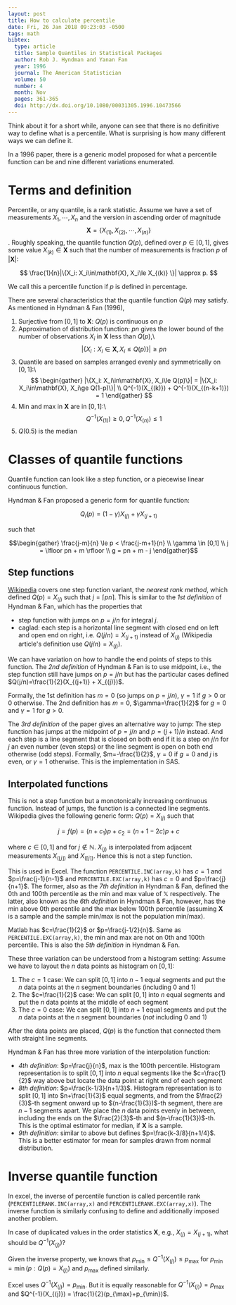 ```yaml
---
layout: post
title: How to calculate percentile
date: Fri, 26 Jan 2018 09:23:03 -0500
tags: math
bibtex:
  type: article
  title: Sample Quantiles in Statistical Packages
  author: Rob J. Hyndman and Yanan Fan
  year: 1996
  journal: The American Statistician
  volume: 50
  number: 4
  month: Nov
  pages: 361-365
  doi: http://dx.doi.org/10.1080/00031305.1996.10473566
---
```


Think about it for a short while, anyone can see that there is no definitive way
to define what is a percentile. What is surprising is how many different ways we
can define it.

In a 1996 paper, there is a generic model proposed for what a percentile
function can be and nine different variations enumerated.

# Terms and definition

Percentile, or any quantile, is a rank statistic. Assume we have a set of
measurements $X_1,\cdots,X_n$ and the version in ascending order of magnitude
$$\mathbf{X}=\{X_{(1)}, X_{(2)}, \cdots, X_{(n)}\}$$. Roughly speaking, the
quantile function $Q(p)$, defined over $p\in[0,1]$, gives some value
$X_{(k)}\in\mathbf{X}$ such that the number of measurements is fraction $p$ of
$|\mathbf{X}|$:

$$ \frac{1}{n}|\{X_i: X_i\in\mathbf{X}, X_i\le X_{(k)} \}| \approx p. $$

We call this a percentile function if $p$ is defined in percentage.

There are several characteristics that the quantile function $Q(p)$ may satisfy.
As mentioned in Hyndman & Fan (1996),

1. Surjective from $[0,1]$ to $\mathbf{X}$: $Q(p)$ is continuous on $p$
2. Approximation of distribution function: $pn$ gives the lower bound of the
   number of observations $X_i$ in $\mathbf{X}$ less than $Q(p)$,\\
    $$ |\{X_i: X_i\in\mathbf{X}, X_i\le Q(p)\}| \ge pn $$
3. Quantile are based on samples arranged evenly and symmetrically on $[0,1]$:\\
    $$ \begin{gather}
    |\{X_i: X_i\in\mathbf{X}, X_i\le Q(p)\}| = |\{X_i: X_i\in\mathbf{X}, X_i\ge Q(1-p)\}| \\
    Q^{-1}(X_{(k)}) + Q^{-1}(X_{(n-k+1)}) = 1
    \end{gather} $$
4. Min and max in $\mathbf{X}$ are in $[0,1]$:\\
    $$ Q^{-1}(X_{(1)}) \ge 0, Q^{-1}(X_{(n)}) \le 1 $$
5. $Q(0.5)$ is the median

# Classes of quantile functions

Quantile function can look like a step function, or a piecewise linear
continuous function.

Hyndman & Fan proposed a generic form for quantile function:

$$ Q_i(p) = (1-\gamma)X_{(j)} + \gamma X_{(j+1)} $$

such that

$$\begin{gather}
\frac{j-m}{n} \le p < \frac{j-m+1}{n} \\
\gamma \in [0,1] \\
j = \lfloor pn + m \rfloor \\
g = pn + m - j
\end{gather}$$

## Step functions

[Wikipedia](https://en.wikipedia.org/wiki/Percentile) covers one step function
variant, the *nearest rank method*, which defined $Q(p)=X_{(j)}$ such that
$j=\lceil pn \rceil$. This is similar to the *1st definition* of Hyndman & Fan,
which has the properties that

- step function with jumps on $p=j/n$ for integral $j$.
- caglad: each step is a horizontal line segment with closed end on left and
open end on right, i.e. $Q(j/n) = X_{(j+1)}$ instead of $X_{(j)}$ (Wikipedia
article's definition use $Q(j/n)=X_{(j)}$).

We can have variation on how to handle the end points of steps to this function.
The *2nd definition* of Hyndman & Fan is to use midpoint, i.e., the step
function still have jumps on $p=j/n$ but has the particular cases defined
$Q(j/n)=\frac{1}{2}(X_{(j+1)} + X_{(j)})$.

Formally, the 1st definition has $m=0$ (so jumps on $p=j/n$), $\gamma=1$
if $g>0$ or 0 otherwise. The 2nd definition has $m=0$, $\gamma=\frac{1}{2}$ for $g=0$
and $\gamma=1$ for $g>0$.

The *3rd definition* of the paper gives an alternative way to jump: The step
function has jumps at the midpoint of $p=j/n$ and $p=(j+1)/n$ instead. And each
step is a line segment that is closed on both end if it is a step on $j/n$ for
$j$ an even number (even steps) or the line segment is open on both end
otherwise (odd steps). Formally, $m=-\frac{1}{2}$, $\gamma=0$ if $g=0$ and $j$
is even, or $\gamma=1$ otherwise. This is the implementation in SAS.

## Interpolated functions

This is not a step function but a monotonically increasing continuous function.
Instead of jumps, the function is a connected line segments. Wikipedia gives the
following generic form: $Q(p)=X_{(j)}$ such that

$$ j = f(p) = (n+c_1)p+c_2 = (n+1-2c)p+c $$

where $c\in[0,1]$ and for $j\notin\mathbb{N}$. $X_{(j)}$ is interpolated from
adjacent measurements $X_{(\lfloor j \rfloor)}$ and $X_{(\lceil j \rceil)}$.
Hence this is not a step function.

This is used in Excel. The function `PERCENTILE.INC(array,k)` has $c=1$ and
$p=\frac{j-1}{n-1}$ and `PERCENTILE.EXC(array,k)` has $c=0$ and
$p=\frac{j}{n+1}$. The former, also as the *7th definition* in Hyndman & Fan,
defined the 0th and 100th percentile as the min and max value of $\mathbb{X}$
respectively. The latter, also known as the *6th definition* in Hyndman & Fan,
however, has the min above 0th percentile and the max below 100th percentile
(assuming $\mathbf{X}$ is a sample and the sample min/max is not the population
min/max).

Matlab has $c=\frac{1}{2}$ or $p=\frac{j-1/2}{n}$. Same as
`PERCENTILE.EXC(array,k)`, the min and max are not on 0th and 100th percentile.
This is also the *5th definition* in Hyndman & Fan.

These three variation can be understood from a histogram setting: Assume we have
to layout the $n$ data points as histogram on $[0,1]$:

1. The $c=1$ case: We can split $[0,1]$ into $n-1$ equal segments and put the
   $n$ data points at the $n$ segment boundaries (including 0 and 1)
2. The $c=\frac{1}{2}$ case: We can split $[0,1]$ into $n$ equal segments and
   put the $n$ data points at the middle of each segment
3. The $c=0$ case: We can split $[0,1]$ into $n+1$ equal segments and put the
   $n$ data points at the $n$ segment boundaries (*not* including 0 and 1)

After the data points are placed, $Q(p)$ is the function that connected them
with straight line segments.

Hyndman & Fan has three more variation of the interpolation function:

- *4th definition*: $p=\frac{j}{n}$, max is the 100th percentile. Histogram
  representation is to split $[0,1]$ into $n$ equal segments like the
  $c=\frac{1}{2}$ way above but locate the data point at right end of each
  segment
- *8th definition*: $p=\frac{k-1/3}{n+1/3}$. Histogram representation is to
  split $[0,1]$ into $n+\frac{1}{3}$ equal segments, and from the
  $\frac{2}{3}$-th segment onward up to $(n-\frac{1}{3})$-th segment, there are
  $n-1$ segments apart. We place the $n$ data points evenly in between,
  including the ends on the $\frac{2}{3}$-th and $(n-\frac{1}{3})$-th. This is
  the optimal estimator for median, if $\mathbf{X}$ is a sample.
- *9th definition*: similar to above but defines $p=\frac{k-3/8}{n+1/4}$. This
  is a better estimator for mean for samples drawn from normal distribution.

# Inverse quantile function

In excel, the inverse of percentile function is called percentile rank
(`PERCENTILERANK.INC(array,x)` and `PERCENTILERANK.EXC(array,x)`). The inverse
function is similarly confusing to define and additionally imposed another
problem.

In case of duplicated values in the order statistics $\mathbf{X}$, e.g.,
$X_{(j)}=X_{(j+1)}$, what should be $Q^{-1}(X_{(j)})$?

Given the inverse property, we knows that $p_{\min} \le Q^{-1}(X_{(j)}) \le
p_{\max}$ for $p_{\min} = \min(p: Q(p)=X_{(j)})$ and $p_{\max}$ defined
similarly.

Excel uses $Q^{-1}(X_{(j)}) = p_{\min}$. But it is equally reasonable for 
$Q^{-1}(X_{(j)}) = p_{\max}$ and $Q^{-1}(X_{(j)}) = \frac{1}{2}(p_{\max}+p_{\min})$.
